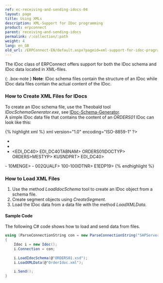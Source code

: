 ```yaml
---
ref: ec-receiving-and-sending-idocs-04
layout: page
title: Using XMLs
description: XML-Support for IDoc programming
product: erpconnect
parent: receiving-and-sending-idocs
permalink: /:collection/:path
weight: 4
lang: en_GB
old_url: /ERPConnect-EN/default.aspx?pageid=xml-support-for-idoc-programming
---
```



The IDoc class of ERPConnect offers support for both the IDoc schema and IDoc data located in XML-files.

{: .box-note }
**Note**: IDoc schema files contain the structure of an IDoc while IDoc data files contain the actual content of the IDoc.

### How to Create XML Files for IDocs
 
To create an IDoc schema file, use the Theobald tool *IDocSchemaGenerator.exe*, see [IDoc-Schema-Generator](../tools/idoc-schema-generator).<br>
A simple IDoc data file that contains the content of an *ORDERS01* IDoc can look like this:

{% highlight xml %}
xml version="1.0" encoding="ISO-8859-1" ?>
- <ORDERS01>
- <IDOC>
- <EDI_DC40>
<TABNAM>EDI_DC40TABNAM>
<IDOCTYP>ORDERS01IDOCTYP>
<MESTYP>ORDERS>MESTYP>
<SNDPRT>KUSNDPRT>
EDI_DC40>
<E1EDK01 />
- <E1EDK01>
<MENGE>10MENGE>
- <E1EDP10>
<QUALF>002QUALF>
<IDTNR>100-100IDTNR>
E1EDP19>
{% endhighlight %}

### How to Load XML Files
1. Use the method *LoadIdocSchema* tool to create an IDoc object from a schema file.
2. Create segment objects using *CreateSegment*. 
3. Load the IDoc data from a data file with the method *LoadXMLData*.

#### Sample Code
The following C# code shows how to load and send data from files.

```csharp
using (ParseConnectionString con = new ParseConnectionString("SAPServer", 00, "SAPUser", "Password", "EN", "800"))
{ 
    Idoc i = new Idoc();  
    i.Connection = con; 
	
    i.LoadIdocSchema(@"ORDERS01.xsd");        
    i.LoadXMLData(@"OrderIdoc.xml");
    
    i.Send();
}
```

<!---
<details>
<summary>Click to open VB example.</summary>
{% highlight visualbasic %}
Using con As ParseConnectionString = New ParseConnectionString
  
    con.UserName = "erpconnect"
    con.Password = "pass"
    con.Language = "DE"
    con.Client = "800"
    con.Host = "sapserver"
    con.SystemNumber = 11
    con.Open(False)
  
    Dim i As Idoc = New Idoc
    i.Connection = con
    i.LoadIdocSchema("ORDERS01.xsd")
    i.LoadXMLData("OrderIdoc.xml")
  
    i.Send()

End Using
{% endhighlight %}
</details>
-->